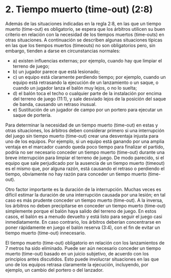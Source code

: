 # 2. Tiempo muerto (time-out) (2:8)
Además de las situaciones indicadas en la regla 2:8, en las que un
tiempo muerto (time-out) es obligatorio, se espera que los árbitros
utilicen su buen criterio en relación con la necesidad de los tiempos
muertos (time-outs) en otras situaciones. A continuación se describen
algunas situaciones típicas en las que los tiempos muertos (timeouts) no son obligatorios pero, sin embargo, tienden a darse en
circunstancias normales:

- a) existen influencias externas; por ejemplo, cuando hay que
limpiar el terreno de juego;
- b) un jugador parece que está lesionado;
- c) un equipo está claramente perdiendo tiempo; por ejemplo,
cuando un equipo está retrasando la ejecución de un
lanzamiento o un saque, o cuando un jugador lanza el balón
muy lejos, o no lo suelta;
- d) el balón toca el techo o cualquier parte de la instalación por
encima del terreno de juego (11:1), y sale desviado lejos
de la posición del saque de banda, causando un retraso
inusual.
- e) Sustitución de un jugador de campo por un portero para
ejecutar un saque de portería.

Para determinar la necesidad de un tiempo muerto (time-out) en
estas y otras situaciones, los árbitros deben considerar primero si
una interrupción del juego sin tiempo muerto (time-out) crear una
desventaja injusta para uno de los equipos. Por ejemplo, si un
equipo está ganando por una amplia ventaja en el marcador cuando
queda poco tiempo para finalizar el partido, podría no ser necesario
conceder un tiempo muerto (time-out) durante una breve interrupción
para limpiar el terreno de juego. De modo parecido, si el equipo
que sale perjudicado por la ausencia de un tiempo muerto (timeout) es el mismo que, por alguna razón, está causando el retraso
o perdiendo el tiempo, obviamente no hay razón para conceder un
tiempo muerto (time-out).

Otro factor importante es la duración de la interrupción. Muchas
veces es difícil estimar la duración de una interrupción causada por
una lesión; en tal caso es más prudente conceder un tiempo muerto
(time-out). A la inversa, los árbitros no deben precipitarse en conceder
un tiempo muerto (time-out) simplemente porque el balón haya salido
del terreno de juego. En estos casos, el balón es a menudo devuelto
y está listo para seguir el juego casi inmediatamente. En caso
contrario, los árbitros deberían concentrarse en poner rápidamente
en juego el balón reserva (3:4), con el fin de evitar un tiempo muerto
(time-out) innecesario.

El tiempo muerto (time-out) obligatorio en relación con los
lanzamientos de 7 metros ha sido eliminado. Puede ser aún
necesario conceder un tiempo muerto (time-out) basado en un
juicio subjetivo, de acuerdo con los principios antes discutidos. Esto
puede involucrar situaciones en las que uno de los equipos retrasa
claramente la ejecución, incluyendo, por ejemplo, un cambio del
portero o del lanzador.
